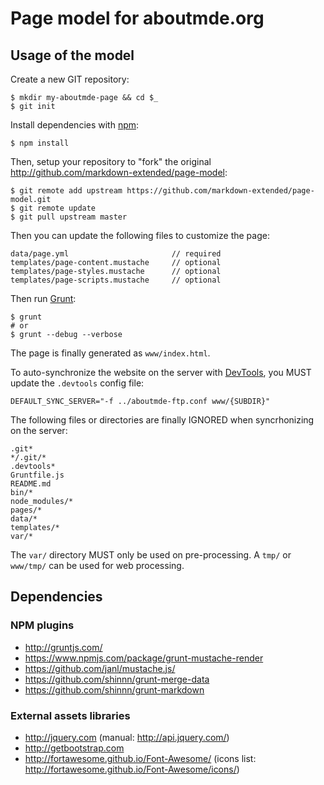Page model for aboutmde.org
===========================


Usage of the model
------------------

Create a new GIT repository:

    $ mkdir my-aboutmde-page && cd $_
    $ git init

Install dependencies with [npm](https://www.npmjs.com/):

    $ npm install

Then, setup your repository to "fork" the original <http://github.com/markdown-extended/page-model>:

    $ git remote add upstream https://github.com/markdown-extended/page-model.git
    $ git remote update
    $ git pull upstream master

Then you can update the following files to customize the page:

    data/page.yml                       // required
    templates/page-content.mustache     // optional
    templates/page-styles.mustache      // optional
    templates/page-scripts.mustache     // optional

Then run [Grunt](http://gruntjs.com/):

    $ grunt
    # or
    $ grunt --debug --verbose

The page is finally generated as `www/index.html`.

To auto-synchronize the website on the server with [DevTools](http://github.com/piwi/dev-tools), 
you MUST update the `.devtools` config file:

    DEFAULT_SYNC_SERVER="-f ../aboutmde-ftp.conf www/{SUBDIR}"

The following files or directories are finally IGNORED when syncrhonizing on the server:

    .git*
    */.git/*
    .devtools*
    Gruntfile.js 
    README.md
    bin/*
    node_modules/*
    pages/*
    data/*
    templates/*
    var/*

The `var/` directory MUST only be used on pre-processing. A `tmp/` or `www/tmp/` can be
used for web processing.


Dependencies
------------

### NPM plugins

-   <http://gruntjs.com/>
-   <https://www.npmjs.com/package/grunt-mustache-render>
-   <https://github.com/janl/mustache.js/>
-   <https://github.com/shinnn/grunt-merge-data>
-   <https://github.com/shinnn/grunt-markdown>

### External assets libraries

-   <http://jquery.com> (manual: <http://api.jquery.com/>)
-   <http://getbootstrap.com>
-   <http://fortawesome.github.io/Font-Awesome/> (icons list: <http://fortawesome.github.io/Font-Awesome/icons/>)
